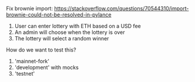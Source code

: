 Fix brownie import: https://stackoverflow.com/questions/70544310/import-brownie-could-not-be-resolved-in-pylance


1. User can enter lottery with ETH based on a USD fee
2. An admin will choose when the lottery is over
3. The lottery will select a random winner

How do we want to test this?

1. 'mainnet-fork'
2. 'development' with mocks
3. 'testnet'
